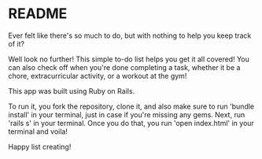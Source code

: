 # README

Ever felt like there's so much to do, but with nothing to help you keep track of it?

Well look no further! This simple to-do list helps you get it all covered! You can also check off when you're done completing a task, whether it be a chore, extracurricular activity, or a workout at the gym!

This app was built using Ruby on Rails.

To run it, you fork the repository, clone it, and also make sure to run 'bundle install' in your terminal, just in case if you're missing any gems. Next, run 'rails s' in your terminal. Once you do that, you run 'open index.html' in your terminal and voila!

Happy list creating!
